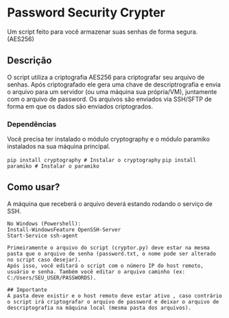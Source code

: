 # Password Security Crypter

Um script feito para você armazenar suas senhas de forma segura. (AES256)

## Descrição

O script utiliza a criptografia AES256 para criptografar seu arquivo de senhas. 
Após criptografado ele gera uma chave de descriptrografia e envia o arquivo para um servidor (ou uma máquina sua própria/VM), juntamente com o arquivo de password.
Os arquivos são enviados via SSH/SFTP de forma em que os dados são enviados criptogrados.

### Dependências

Você precisa ter instalado o módulo cryptography e o módulo paramiko instalados na sua máquina principal.

```pip install cryptography # Instalar o cryptography```
```pip install paramiko # Instalar o paramiko ```

## Como usar?

A máquina que receberá o arquivo deverá estando rodando o serviço de SSH.

```No Linux: service ssh start
No Windows (Powershell): 
Install-WindowsFeature OpenSSH-Server
Start-Service ssh-agent

Primeiramente o arquivo do script (cryptor.py) deve estar na mesma pasta que o arquivo de senha (password.txt, o nome pode ser alterado no script caso desejar).
Após isso, você editará o script com o número IP do host remoto, usuário e senha. Também você editar o arquivo caminho (ex: C:/Users/SEU_USER/PASSWORDS).

## Importante
A pasta deve existir e o host remoto deve estar ativo , caso contrário o script irá criptografar o arquivo de password e deixar o arquivo de descriptografia na máquina local (mesma pasta dos arquivos).
